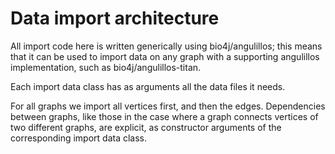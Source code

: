 # Data import architecture

All import code here is written generically using bio4j/angulillos; this means that it can be used to import data on any graph with a supporting angulillos implementation, such as bio4j/angulillos-titan.

Each import data class has as arguments all the data files it needs.

For all graphs we import all vertices first, and then the edges. Dependencies between graphs, like those in the case where a graph connects vertices of two different graphs, are explicit, as constructor arguments of the corresponding import data class.
